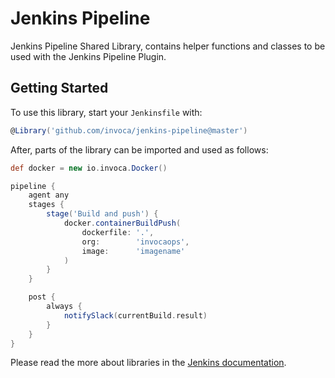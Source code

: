 # Jenkins Pipeline

Jenkins Pipeline Shared Library, contains helper functions and classes to be used with the Jenkins Pipeline Plugin.

## Getting Started

To use this library, start your `Jenkinsfile` with:

```groovy
@Library('github.com/invoca/jenkins-pipeline@master')
```

After, parts of the library can be imported and used as follows:

```groovy
def docker = new io.invoca.Docker()

pipeline {
    agent any
    stages {
        stage('Build and push') {
            docker.containerBuildPush(
                dockerfile: '.',
                org:        'invocaops',
                image:      'imagename'
            )
        }
    }

    post {
        always {
            notifySlack(currentBuild.result)
        }
    }
}
```

Please read the more about libraries in the [Jenkins documentation](https://jenkins.io/doc/book/pipeline/shared-libraries/).
